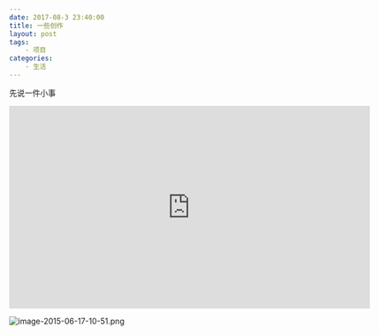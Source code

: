 ```yaml
---
date: 2017-08-3 23:40:00
title: 一些创作
layout: post
tags:
    - 项目
categories:
    - 生活 
---
```

先说一件小事
<iframe width="653" height="367" src="http://ou0dzbopv.bkt.clouddn.com/Record_2017_07_25_15_53_04_704.mp4" frameborder="0" allowfullscreen></iframe>


![image-2015-06-17-10-51.png](http://upload-images.jianshu.io/upload_images/32598-b9ab149f1f314228.png)

